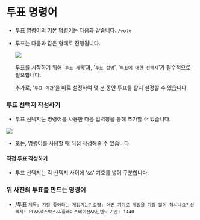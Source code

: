 # 투표 명령어
- 투표 명령어의 기본 명령어는 다음과 같습니다. ``/vote`` 

- 투표는 다음과 같은 형태로 진행됩니다.

  ![](https://lh3.googleusercontent.com/drive-viewer/AKGpihY0RTLLR1OjmcyIBp6LsCEh9jc0KPuiPoJHjkSm_mfHkUidyZpVTRg3_1fQzUgXBIZhN7AU05tazQdkLokNj1RlCOoG=s1600)

  투표를 시작하기 위해 '``투표 제목``'과, '``투표 설명``', '``투표에 대한 선택지``'가 필수적으로 필요합니다.

  추가로, '``투표 기간``'을 따로 설정하여 몇 분 동안 투표를 할지 설정할 수 있습니다.

### 투표 선택지 작성하기
- 투표 선택지는 명령어를 사용한 다음 입력창을 통해 추가할 수 있습니다.  

![](https://lh3.googleusercontent.com/drive-viewer/AKGpihaDeFuCB6s8yUVBsvavvZuv6eUDLJfsqBv6fsAT9Khd_U5rk2WFP6Hk4ybvzzPMsblI3ziBWdOjQC_FhgGx9bnzxYytQQ=s1600)
- 또는, 명령어를 사용할 때 직접 작성해줄 수 있습니다.
#### 직접 투표 작성하기
- 투표 선택지는 각 선택지 사이에 '``&&``' 기호를 넣어 구분합니다.

### 위 사진의 투표를 만드는 명령어
- /투표 ``제목: 가장 좋아하는 게임기는?`` ``설명: 어떤 기기로 게임을 가장 많이 하시나요?`` ``선택지: PC&&엑스박스&&플레이스테이션&&닌텐도`` ``기간: 1440``
